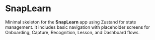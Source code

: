 # SnapLearn

Minimal skeleton for the **SnapLearn** app using Zustand for state management.
It includes basic navigation with placeholder screens for Onboarding, Capture,
Recognition, Lesson, and Dashboard flows.
